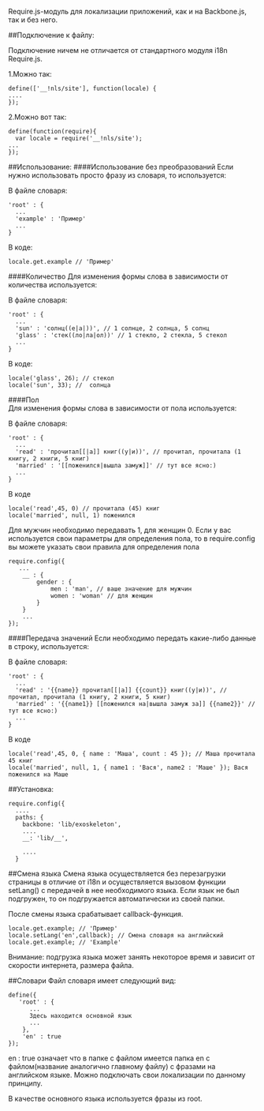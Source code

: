 Require.js-модуль для локализации приложений, как и на Backbone.js, так и без него.

##Подключение к файлу:

Подключение ничем не отличается от стандартного модуля i18n Require.js. 

1.Можно так:

    define(['__!nls/site'], function(locale) {
    ....
    });

2.Можно вот так:



    define(function(require){
      var locale = require('__!nls/site');
    ...
    });

##Использование:
####Использование без преобразований
Если нужно использовать просто фразу из словаря, то используется:

В файле словаря:

    'root' : {
      ...
      'example' : 'Пример'
      ...
    }

В коде:

    locale.get.example // 'Пример'

####Количество
Для изменения формы слова в зависимости от количества используется:

В файле словаря:

    'root' : {
      ...
      'sun' : 'солнц((е|а|))', // 1 солнце, 2 солнца, 5 солнц
      'glass' : 'стек((ло|ла|ол))' // 1 стекло, 2 стекла, 5 стекол
      ...
    }

В коде:

    locale('glass', 26); // стекол
    locale('sun', 33); //  солнца

####Пол    
Для изменения формы слова в зависимости от пола используется:

В файле словаря:

    'root' : {
      ...
      'read' : 'прочитал[[|а]] книг((у|и))', // прочитал, прочитала (1 книгу, 2 книги, 5 книг)
      'married' : '[[поженился|вышла замуж]]' // тут все ясно:) 
      ...
    }

В коде

    locale('read',45, 0) // прочитала (45) книг
    locale('married', null, 1) поженился

Для мужчин необходимо передавать 1, для женщин 0. Если у вас используется свои параметры для определения пола, то в require.config вы можете указать свои правила для определения пола

    require.config({
       ...
        __ : {
            gender : {
                men : 'man', // ваше значение для мужчин
                women : 'woman' // для женщин
            }
        }
        ...
    });

####Передача значений
Если необходимо передать какие-либо данные в строку, используется:

В файле словаря:

    'root' : {
      ...
      'read' : '{{name}} прочитал[[|а]] {{count}} книг((у|и))', // прочитал, прочитала (1 книгу, 2 книги, 5 книг)
      'married' : '{{name1}} [[поженился на|вышла замуж за]] {{name2}}' // тут все ясно:) 
      ...
    }

В коде

    locale('read',45, 0, { name : 'Маша', count : 45 }); // Маша прочитала 45 книг
    locale('married', null, 1, { name1 : 'Вася', name2 : 'Маше' }); Вася поженился на Маше

##Установка:

    require.config({
      ....
      paths: {
        backbone: 'lib/exoskeleton',
        ....
        __: 'lib/__',

        ....
      }


##Смена языка
Смена языка осуществляется без перезагрузки страницы в отличие от i18n и осуществляется вызовом функции setLang() с передачей в нее необходимого языка.
Если язык не был подгружен, то он подгружается автоматически из своей папки.

После смены языка срабатывает callback-функция.

    locale.get.example; // 'Пример'
    locale.setLang('en',callback); // Смена словаря на английский
    locale.get.example; // 'Example'
    
Внимание: подгрузка языка может занять некоторое время и зависит от скорости интернета, размера файла.

##Словари
Файл словаря имеет следующий вид:

    define({
       'root' : {
          ...
          Здесь находится основной язык
          ...
        },
        'en' : true
    });

en : true означает что в папке с файлом имеется папка en с файлом(название аналогично главному файлу) с фразами на английском языке. Можно подключать свои локализации по данному принципу.

В качестве основного языка используется фразы из root.
